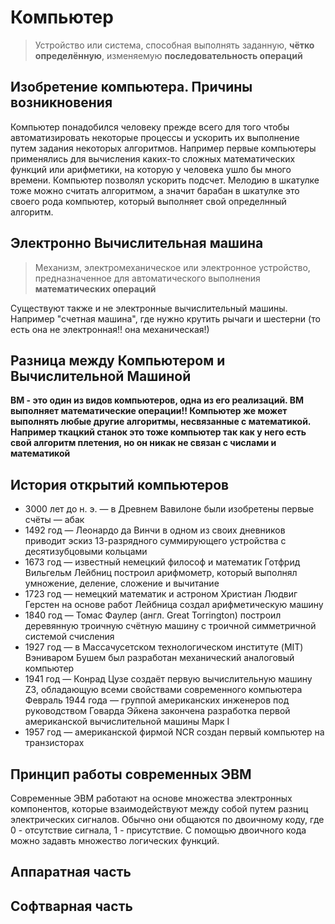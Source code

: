 # Компьютер
> Устройство или система, способная выполнять заданную, **чётко определённую**, изменяемую **последовательность операций**


## Изобретение компьютера. Причины возникновения
Компьютер понадобился человеку прежде всего для того чтобы автоматизировать некоторые процессы и ускорить их выполнение путем задания некоторых алгоритмов. Например первые компьютеры применялись для вычисления каких-то сложных математических функций или арифметики, на которую у человека ушло бы много времени. Компьютер позволял ускорить подсчет. Мелодию в шкатулке тоже можно считать алгоритмом, а значит барабан в шкатулке это своего рода компьютер, который выполняет свой определнный алгоритм.

## Электронно Вычислительная машина
>  Механизм, электромеханическое или электронное устройство, предназначенное для автоматического выполнения **математических операций**

Существуют также и не электронные вычислительный машины. Например "счетная машина", где нужно крутить рычаги и шестерни (то есть она не электронная!! она механическая!)

## Разница между Компьютером и Вычислительной Машиной
**ВМ - это один из видов компьютеров, одна из его реализаций. ВМ выполняет математические операции!! Компьютер же может выполнять любые другие алгоритмы, несвязанные с математикой. Например ткацкий станок это тоже компьютер так как у него есть свой алгоритм плетения, но он никак не связан с числами и математикой**

## История открытий компьютеров
* 3000 лет до н. э. — в Древнем Вавилоне были изобретены первые счёты — абак
* 1492 год — Леонардо да Винчи в одном из своих дневников приводит эскиз 13-разрядного суммирующего устройства с десятизубцовыми кольцами
* 1673 год — известный немецкий философ и математик Готфрид Вильгельм Лейбниц построил арифмометр, который выполнял умножение, деление, сложение и вычитание
* 1723 год — немецкий математик и астроном Христиан Людвиг Герстен на основе работ Лейбница создал арифметическую машину
* 1840 год — Томас Фаулер (англ. Great Torrington) построил деревянную троичную счётную машину с троичной симметричной системой счисления
* 1927 год — в Массачусетском технологическом институте (MIT) Вэниваром Бушем был разработан механический аналоговый компьютер
* 1941 год — Конрад Цузе создаёт первую вычислительную машину Z3, обладающую всеми свойствами современного компьютера
Февраль 1944 года — группой американских инженеров под руководством Говарда Эйкена закончена разработка первой американской вычислительной машины Марк I
* 1957 год — американской фирмой NCR создан первый компьютер на транзисторах



## Принцип работы современных ЭВМ
Современные ЭВМ работают на основе множества электронных компонентов, которые взаимодействуют между собой путем разниц электрических сигналов. Обычно они общаются по двоичному коду, где 0 - отсутствие сигнала, 1 - присутствие. С помощью двоичного кода можно задавть множество логических функций.

## Аппаратная часть



## Софтварная часть

